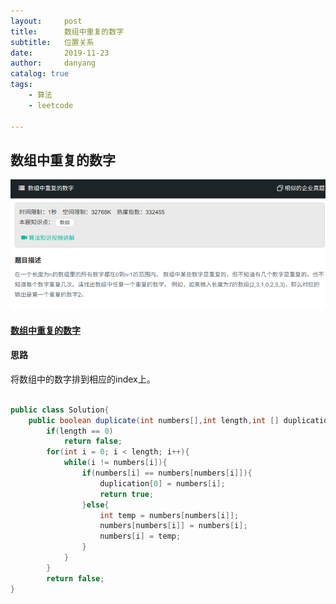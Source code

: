 ```yaml
---
layout:     post
title:      数组中重复的数字
subtitle:   位置关系
date:       2019-11-23
author:     danyang
catalog: true
tags:
    - 算法
    - leetcode

---
```


## 数组中重复的数字

![](../img/数组中重复的数字.png)

#### [数组中重复的数字](https://www.nowcoder.com/practice/623a5ac0ea5b4e5f95552655361ae0a8?tpId=13&tqId=11203&tPage=3&rp=1&ru=%2Fta%2Fcoding-interviews&qru=%2Fta%2Fcoding-interviews%2Fquestion-ranking)

#### 思路

将数组中的数字排到相应的index上。

```java

public class Solution{
    public boolean duplicate(int numbers[],int length,int [] duplication) {
        if(length == 0)
            return false;
        for(int i = 0; i < length; i++){
            while(i != numbers[i]){
                if(numbers[i] == numbers[numbers[i]]){
                    duplication[0] = numbers[i];
                    return true;
                }else{
                    int temp = numbers[numbers[i]];
                    numbers[numbers[i]] = numbers[i];
                    numbers[i] = temp;
                }
            }
        }
        return false;
}
```

